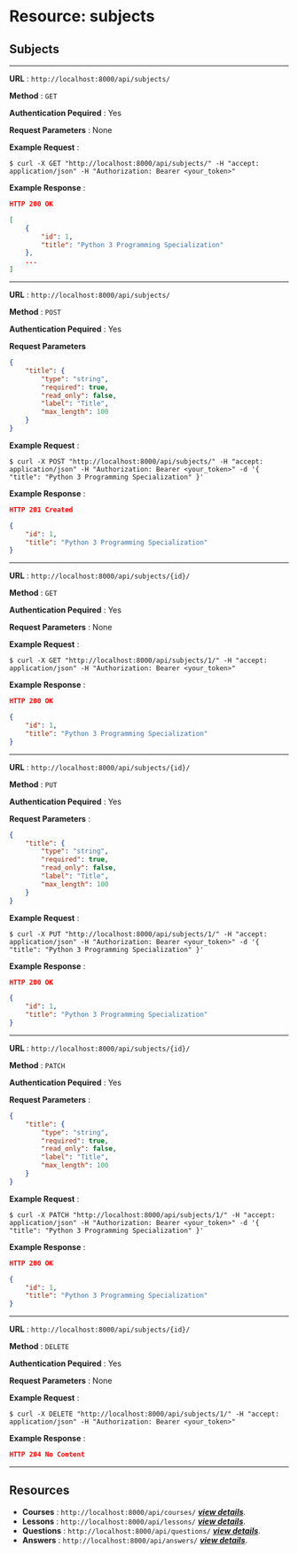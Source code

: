 # Resource: subjects

## Subjects

---

**URL** : `http://localhost:8000/api/subjects/`

**Method** : `GET`

**Authentication Pequired** : Yes

**Request Parameters** : None

**Example Request** :

```shell
$ curl -X GET "http://localhost:8000/api/subjects/" -H "accept: application/json" -H "Authorization: Bearer <your_token>"
```

**Example Response** :

```json
HTTP 200 OK

[
    {
        "id": 1,
        "title": "Python 3 Programming Specialization"
    },
    ...
]
```

---

**URL** : `http://localhost:8000/api/subjects/`

**Method** : `POST`

**Authentication Pequired** : Yes

**Request Parameters**

```json
{
    "title": {
        "type": "string",
        "required": true,
        "read_only": false,
        "label": "Title",
        "max_length": 100
    }
}
```

**Example Request** :

```shell
$ curl -X POST "http://localhost:8000/api/subjects/" -H "accept: application/json" -H "Authorization: Bearer <your_token>" -d '{ "title": "Python 3 Programming Specialization" }'
```

**Example Response** :

```json
HTTP 201 Created

{
    "id": 1,
    "title": "Python 3 Programming Specialization"
}
```

---

**URL** : `http://localhost:8000/api/subjects/{id}/`

**Method** : `GET`

**Authentication Pequired** : Yes

**Request Parameters** : None

**Example Request** :

```shell
$ curl -X GET "http://localhost:8000/api/subjects/1/" -H "accept: application/json" -H "Authorization: Bearer <your_token>"
```

**Example Response** :

```json
HTTP 200 OK

{
    "id": 1,
    "title": "Python 3 Programming Specialization"
}
```

---

**URL** : `http://localhost:8000/api/subjects/{id}/`

**Method** : `PUT`

**Authentication Pequired** : Yes

**Request Parameters** :

```json
{
    "title": {
        "type": "string",
        "required": true,
        "read_only": false,
        "label": "Title",
        "max_length": 100
    }
}
```

**Example Request** :

```shell
$ curl -X PUT "http://localhost:8000/api/subjects/1/" -H "accept: application/json" -H "Authorization: Bearer <your_token>" -d '{ "title": "Python 3 Programming Specialization" }'
```

**Example Response** :

```json
HTTP 200 OK

{
    "id": 1,
    "title": "Python 3 Programming Specialization"
}
```

---

**URL** : `http://localhost:8000/api/subjects/{id}/`

**Method** : `PATCH`

**Authentication Pequired** : Yes

**Request Parameters** :

```json
{
    "title": {
        "type": "string",
        "required": true,
        "read_only": false,
        "label": "Title",
        "max_length": 100
    }
}
```

**Example Request** :

```shell
$ curl -X PATCH "http://localhost:8000/api/subjects/1/" -H "accept: application/json" -H "Authorization: Bearer <your_token>" -d '{ "title": "Python 3 Programming Specialization" }'
```

**Example Response** :

```json
HTTP 200 OK

{
    "id": 1,
    "title": "Python 3 Programming Specialization"
}
```

---

**URL** : `http://localhost:8000/api/subjects/{id}/`

**Method** : `DELETE`

**Authentication Pequired** : Yes

**Request Parameters** : None

**Example Request** :

```shell
$ curl -X DELETE "http://localhost:8000/api/subjects/1/" -H "accept: application/json" -H "Authorization: Bearer <your_token>"
```

**Example Response** :

```json
HTTP 204 No Content
```

---

## Resources

- **Courses** : `http://localhost:8000/api/courses/`    ***[view details](courses.md)***.
- **Lessons** : `http://localhost:8000/api/lessons/`    ***[view details](lessons.md)***.
- **Questions** : `http://localhost:8000/api/questions/`    ***[view details](questions.md)***.
- **Answers** : `http://localhost:8000/api/answers/`    ***[view details](answers.md)***.